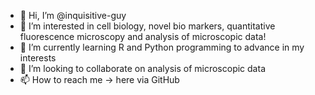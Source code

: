 - 👋 Hi, I’m @inquisitive-guy
- 👀 I’m interested in cell biology, novel bio markers, quantitative fluorescence microscopy and analysis of microscopic data!
- 🌱 I’m currently learning R and Python programming to advance in my interests
- 💞️ I’m looking to collaborate on analysis of microscopic data
- 📫 How to reach me -> here via GitHub

<!---
inquisitive-guy/inquisitive-guy is a ✨ special ✨ repository because its `README.md` (this file) appears on your GitHub profile.
You can click the Preview link to take a look at your changes.
--->
